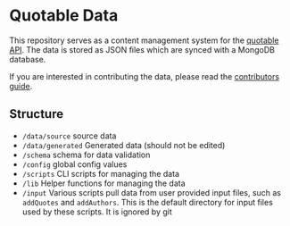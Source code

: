 # Quotable Data

This repository serves as a content management system for the [quotable API](https://github.com/lukePeavey/quotable). The data is stored as JSON files which are synced with a MongoDB database.

If you are interested in contributing the data, please read the [contributors guide](CONTRIBUTING.md).

## Structure
- `/data/source` source data
- `/data/generated` Generated data (should not be edited)
- `/schema` schema for data validation
- `/config` global config values
- `/scripts` CLI scripts for managing the data 
- `/lib` Helper functions for managing the data
- `/input` Various scripts pull data from user provided input files, such as `addQuotes` and `addAuthors`. This is the default directory for input files used by these scripts. It is ignored by git